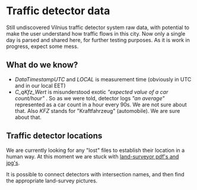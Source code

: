 # Traffic detector data

Still undiscovered Vilnius traffic detector system raw data, with potential to make the user understand how traffic flows in this city. Now only a single day is parsed and shared here, for further testing purposes. As it is work in progress, expect some mess.

## What do we know?
* _DataTimestampUTC_ and _LOCAL_ is measurement time (obviously in UTC and in our local EET) 
* _C\_qKfz\_Wert_ is  misunderstood exotic _"expected value of a car count/hour"_ . So as we were told, detector logs _"an average"_ represented as a car count in a hour every 90s. We are not sure about that. Also _KFZ_ stands for "Kraftfahrzeug" (automobile). We are sure about that.


## Traffic detector locations

We are currently looking for any "lost" files to establish their location in a human way. 
At this moment we are stuck with [land-surveyor pdf's and jpg's](https://www.dropbox.com/sh/xaaxstk0mvjcxb0/gLrgcH3-Dn?lst=).

It is possible to connect detectors with intersection names, and then find the appropriate land-survey pictures.
